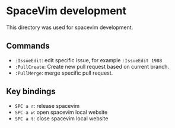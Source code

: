 # SpaceVim development

This directory was used for spacevim development.

## Commands

- `:IssueEdit`: edit specific issue, for example `:IssueEdit 1988`
- `:PullCreate`: Create new pull request based on current branch.
- `:PullMerge`: merge specific pull request.

## Key bindings

- `SPC a r`: release spacevim
- `SPC a w`: open spacevim local website
- `SPC a t`: close spacevim local website
